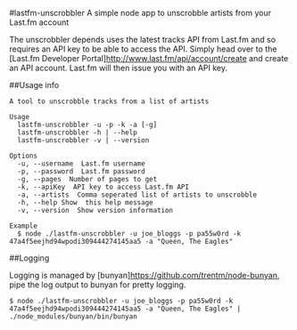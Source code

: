 #lastfm-unscrobbler
A simple node app to unscrobble artists from your Last.fm account

The unscrobbler depends uses the latest tracks API from Last.fm and so requires an API key to be able to access the API.  Simply head over to the [Last.fm Developer Portal]http://www.last.fm/api/account/create and create an API account.  Last.fm will then issue you with an API key.

##Usage info

    A tool to unscrobble tracks from a list of artists

    Usage
	  lastfm-unscrobbler -u -p -k -a [-g]
      lastfm-unscrobbler -h | --help
      lastfm-unscrobbler -v | --version

    Options
      -u, --username  Last.fm username
      -p, --password  Last.fm password
      -g, --pages  Number of pages to get
      -k, --apiKey  API key to access Last.fm API
      -a, --artists  Comma seperated list of artists to unscrobble
      -h, --help Show  this help message
      -v, --version  Show version information

    Example
      $ node ./lastfm-unscrobbler -u joe_bloggs -p pa55w0rd -k 47a4f5eejhd94wpodi309444274145aa5 -a "Queen, The Eagles"

##Logging

Logging is managed by [bunyan]https://github.com/trentm/node-bunyan, pipe the log output to bunyan for pretty logging.

	$ node ./lastfm-unscrobbler -u joe_bloggs -p pa55w0rd -k 47a4f5eejhd94wpodi309444274145aa5 -a "Queen, The Eagles" | ./node_modules/bunyan/bin/bunyan
